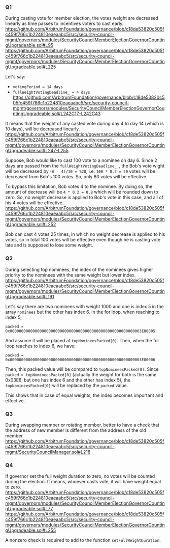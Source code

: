 ### Q1

During casting vote for member election, the votes weight are decreased linearly as time passes to incentives voters to cast early.
https://github.com/ArbitrumFoundation/governance/blob/c18de53820c505fc459f766c1b224810eaeaabc5/src/security-council-mgmt/governors/modules/SecurityCouncilMemberElectionGovernorCountingUpgradeable.sol#L95
https://github.com/ArbitrumFoundation/governance/blob/c18de53820c505fc459f766c1b224810eaeaabc5/src/security-council-mgmt/governors/modules/SecurityCouncilMemberElectionGovernorCountingUpgradeable.sol#L225

Let's say:
 - `votingPeriod = 14 days`
 - `fullWeightVotingDeadline_ = 4 days`
https://github.com/ArbitrumFoundation/governance/blob/c18de53820c505fc459f766c1b224810eaeaabc5/src/security-council-mgmt/governors/modules/SecurityCouncilMemberElectionGovernorCountingUpgradeable.sol#L242C17-L242C43

It means that the weight of any casted vote during day 4 to day 14 (which is 10 days), will be decreased linearly.
https://github.com/ArbitrumFoundation/governance/blob/c18de53820c505fc459f766c1b224810eaeaabc5/src/security-council-mgmt/governors/modules/SecurityCouncilMemberElectionGovernorCountingUpgradeable.sol#L247-L255

Suppose, Bob would like to cast 100 vote to a nominee on day 6. Since 2 days are passed from the `fullWeightVotingDeadline_ `, the Bob's vote wight will be decreased by `(6 - 4)/10 = %20`, i.e. `100 * 0.2 = 20` votes will be decreased from Bob's 100 votes. So, only 80 votes will be effective.

To bypass this limitation, Bob votes 4 to the nominee. By doing so, the amount of decrease will be `4 * 0.2 = 0.8` which will be rounded down to zero. So, no weight decrease is applied to Bob's vote in this case, and all of his 4 votes will be effective.
https://github.com/ArbitrumFoundation/governance/blob/c18de53820c505fc459f766c1b224810eaeaabc5/src/security-council-mgmt/governors/modules/SecurityCouncilMemberElectionGovernorCountingUpgradeable.sol#L252

Bob can cast 4 votes 25 times, in which no weight decrease is applied to his votes, so in total 100 votes will be effective even though he is casting vote late and is supposed to lose some weight.

### Q2

During selecting top nominees, the index of the nominees gives higher priority to the nominees with the same weight but lower index.
https://github.com/ArbitrumFoundation/governance/blob/c18de53820c505fc459f766c1b224810eaeaabc5/src/security-council-mgmt/governors/modules/SecurityCouncilMemberElectionGovernorCountingUpgradeable.sol#L191

Let's say there are two nominees with weight 1000 and one is index 5 in the array `nominees` but the other has index 6.
In the for loop, when reaching to index 5, 
```
packed = 0x0000000000000000000000000000000000000000000000000000000003E80005
```
And assume it will be placed at `topNomineesPacked[0]`.
Then, when the for loop reaches to index 6, we have:
```
packed = 0x0000000000000000000000000000000000000000000000000000000003E80006
```
Then, this packed value will be compared to `topNomineesPacked[0]`.
Since `packed > topNomineesPacked[0]` (actually the weight for both is the same 0x03E8, but one has index 6 and the other has index 5), the `topNomineesPacked[0]` will be replaced by the `packed` value.

This shows that in case of equal weights, the index becomes important and effective.

### Q3

During swapping member or rotating member, better to have a check that the address of new member is different from the address of the old member.
https://github.com/ArbitrumFoundation/governance/blob/c18de53820c505fc459f766c1b224810eaeaabc5/src/security-council-mgmt/SecurityCouncilManager.sol#L218

### Q4

If governor set the full weight duration to zero, no votes will be counted during the election. It means, whoever casts vote, it will have weight equal to zero.
https://github.com/ArbitrumFoundation/governance/blob/c18de53820c505fc459f766c1b224810eaeaabc5/src/security-council-mgmt/governors/modules/SecurityCouncilMemberElectionGovernorCountingUpgradeable.sol#L77
https://github.com/ArbitrumFoundation/governance/blob/c18de53820c505fc459f766c1b224810eaeaabc5/src/security-council-mgmt/governors/modules/SecurityCouncilMemberElectionGovernorCountingUpgradeable.sol#L255

A nonzero check is required to add to the function `setFullWeightDuration`.